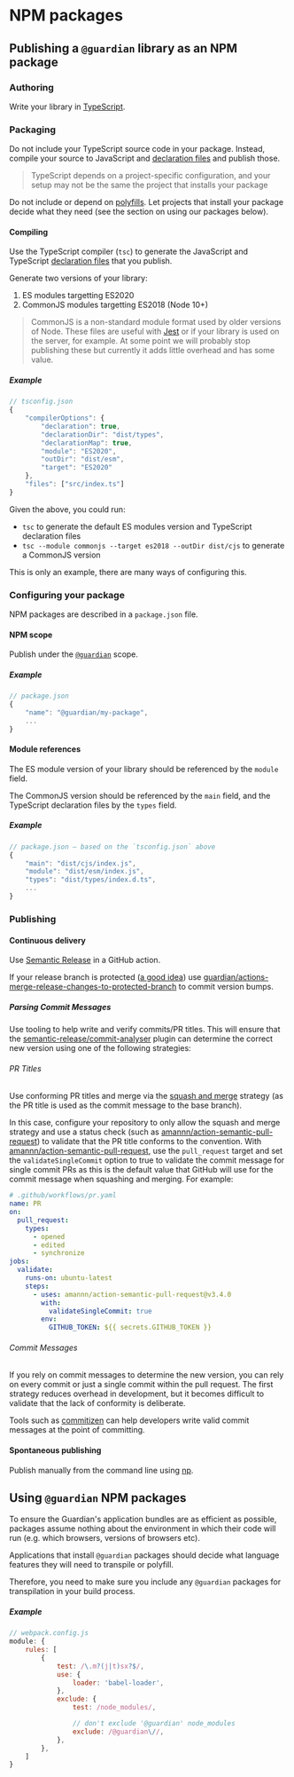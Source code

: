 # NPM packages

<!-- START doctoc generated TOC please keep comment here to allow auto update -->
<!-- END doctoc generated TOC please keep comment here to allow auto update -->

## Publishing a `@guardian` library as an NPM package

### Authoring

Write your library in [TypeScript](https://www.typescriptlang.org).

### Packaging

Do not include your TypeScript source code in your package. Instead, compile your source to JavaScript and [declaration files](https://www.typescriptlang.org/docs/handbook/declaration-files/introduction.html) and publish those.

> TypeScript depends on a project-specific configuration, and your setup may not be the same the project that installs your package

Do not include or depend on [polyfills](https://developer.mozilla.org/en-US/docs/Glossary/Polyfill). Let projects that install your package decide what they need (see the section on using our packages below).

#### Compiling

Use the TypeScript compiler (`tsc`) to generate the JavaScript and TypeScript [declaration files](https://www.typescriptlang.org/docs/handbook/declaration-files/introduction.html) that you publish.

Generate two versions of your library:

1. ES modules targetting ES2020
2. CommonJS modules targetting ES2018 (Node 10+)

> CommonJS is a non-standard module format used by older versions of Node. These files are useful with [Jest](https://jestjs.io/) or if your library is used on the server, for example. At some point we will probably stop publishing these but currently it adds little overhead and has some value.

##### Example

```js
// tsconfig.json
{
	"compilerOptions": {
		"declaration": true,
		"declarationDir": "dist/types",
		"declarationMap": true,
		"module": "ES2020",
		"outDir": "dist/esm",
		"target": "ES2020"
	},
	"files": ["src/index.ts"]
}
```

Given the above, you could run:

-   `tsc` to generate the default ES modules version and TypeScript declaration files
-   `tsc --module commonjs --target es2018 --outDir dist/cjs` to generate a CommonJS version

This is only an example, there are many ways of configuring this.

### Configuring your package

NPM packages are described in a `package.json` file.

#### NPM scope

Publish under the [`@guardian`](https://www.npmjs.com/org/guardian) scope.

##### Example

```js
// package.json
{
	"name": "@guardian/my-package",
	...
}
```

#### Module references

The ES module version of your library should be referenced by the `module` field.

The CommonJS version should be referenced by the `main` field, and the TypeScript declaration files by the `types` field.

##### Example

```js
// package.json – based on the `tsconfig.json` above
{
	"main": "dist/cjs/index.js",
	"module": "dist/esm/index.js",
	"types": "dist/types/index.d.ts",
	...
}
```

### Publishing

#### Continuous delivery

Use [Semantic Release](https://github.com/semantic-release/semantic-release) in a GitHub action.

If your release branch is protected ([a good idea](https://github.com/guardian/recommendations/blob/master/github.md)) use [guardian/actions-merge-release-changes-to-protected-branch](https://github.com/guardian/actions-merge-release-changes-to-protected-branch) to commit version bumps.

##### **Parsing Commit Messages**

Use tooling to help write and verify commits/PR titles. This will ensure that the [semantic-release/commit-analyser](https://github.com/semantic-release/commit-analyzer) plugin can determine the correct new version using one of the following strategies:

###### PR Titles

Use conforming PR titles and merge via the [squash and merge](https://docs.github.com/en/github/collaborating-with-issues-and-pull-requests/about-pull-request-merges#squash-and-merge-your-pull-request-commits) strategy (as the PR title is used as the commit message to the base branch).

In this case, configure your repository to only allow the squash and merge strategy and use a status check (such as [amannn/action-semantic-pull-request](https://github.com/marketplace/actions/semantic-pull-request)) to validate that the PR title conforms to the convention. With [amannn/action-semantic-pull-request](https://github.com/marketplace/actions/semantic-pull-request), use the `pull_request` target and set the `validateSingleCommit` option to true to validate the commit message for single commit PRs as this is the default value that GitHub will use for the commit message when squashing and merging. For example:

```yaml
# .github/workflows/pr.yaml
name: PR
on:
  pull_request:
    types:
      - opened
      - edited
      - synchronize
jobs:
  validate:
    runs-on: ubuntu-latest
    steps:
      - uses: amannn/action-semantic-pull-request@v3.4.0
        with:
          validateSingleCommit: true
        env:
          GITHUB_TOKEN: ${{ secrets.GITHUB_TOKEN }}
```

###### Commit Messages

If you rely on commit messages to determine the new version, you can rely on every commit or just a single commit within the pull request. The first strategy reduces overhead in development, but it becomes difficult to validate that the lack of conformity is deliberate.

Tools such as [commitizen](https://github.com/commitizen/cz-cli) can help developers write valid commit messages at the point of committing.

#### Spontaneous publishing

Publish manually from the command line using [np](https://www.npmjs.com/package/np).

## Using `@guardian` NPM packages

To ensure the Guardian's application bundles are as efficient as possible, packages assume nothing about the environment in which their code will run (e.g. which browsers, versions of browsers etc).

Applications that install `@guardian` packages should decide what language features they will need to transpile or polyfill.

Therefore, you need to make sure you include any `@guardian` packages for transpilation in your build process.

##### Example

```js
// webpack.config.js
module: {
	rules: [
		{
			test: /\.m?(j|t)sx?$/,
			use: {
				loader: 'babel-loader',
			},
			exclude: {
				test: /node_modules/,

				// don't exclude '@guardian' node_modules
				exclude: /@guardian\//,
			},
		},
	]
}
```
